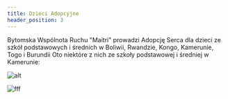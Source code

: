 ```yaml
---
title: Dzieci Adopcyjne
header_position: 3
---
```

Bytomska Wspólnota Ruchu "Maitri" prowadzi Adopcję Serca dla dzieci ze szkół podstawowych i średnich w Boliwii, Rwandzie, Kongo, Kamerunie, Togo i Burundii Oto niektóre z nich ze szkoły podstawowej i średniej w Kamerunie:

![alt](img/818.jpg "tytul")

![fff](/img/820.jpg "sdfsf")